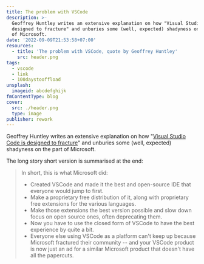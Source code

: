 ```yaml
---
title: The problem with VSCode
description: >-
  Geoffrey Huntley writes an extensive explanation on how "Visual Studio Code is
  designed to fracture" and unburies some (well, expected) shadyness on the part
  of Microsoft.
date: '2022-09-09T21:53:58+07:00'
resources:
  - title: 'The problem with VSCode, quote by Geoffrey Huntley'
    src: header.png
tags:
  - vscode
  - link
  - 100daystooffload
unsplash:
  imageid: abcdefghijk
fmContentType: blog
cover:
  src: ./header.png
  type: image
publisher: rework
---
```


Geoffrey Huntley writes an extensive explanation on how "[Visual Studio Code is designed to fracture](https://ghuntley.com/fracture/)" and unburies some (well, expected) shadyness on the part of Microsoft.

The long story short version is summarised at the end:

> In short, this is what Microsoft did:
>
> - Created VSCode and made it the best and open-source IDE that everyone would jump to first.
> - Make a proprietary free distribution of it, along with proprietary free extensions for the various languages.
> - Make those extensions the best version possible and slow down focus on open source ones, often deprecating them.
> - Now you have to use the closed form of VSCode to have the best experience by quite a bit.
> - Everyone else using VSCode as a platform can't keep up because Microsoft fractured their community -- and your VSCode product is now just an ad for a similar Microsoft product that doesn't have all the papercuts.
